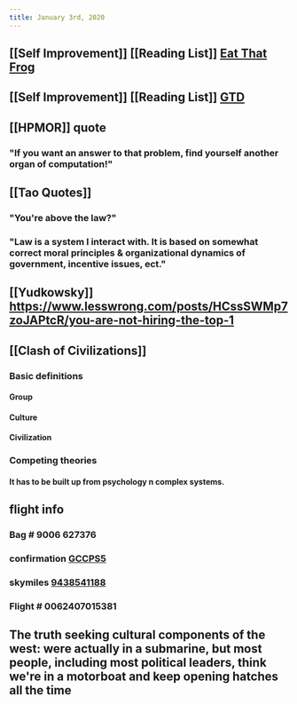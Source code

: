 ```yaml
---
title: January 3rd, 2020
---
```


## [[Self Improvement]] [[Reading List]] [Eat That Frog](https://www.goodreads.com/book/show/95887.Eat_That_Frog_)

## [[Self Improvement]] [[Reading List]] [GTD](https://www.goodreads.com/book/show/1633.Getting_Things_Done)

## [[HPMOR]] quote
### "If you want an answer to that problem, find yourself another organ of computation!"

## [[Tao Quotes]]
### "You're above the law?"

### "Law is a system I interact with. It is based on somewhat correct moral principles & organizational dynamics of government, incentive issues, ect."

## [[Yudkowsky]] https://www.lesswrong.com/posts/HCssSWMp7zoJAPtcR/you-are-not-hiring-the-top-1

## [[Clash of Civilizations]]
### Basic definitions
#### Group

#### Culture

#### Civilization

### Competing theories
#### It has to be built up from psychology n complex systems. 

## flight info
### Bag # 9006 627376

### confirmation [GCCPS5](https://click.t.delta.com/?qs=2b75bc29c8f18f6f08bcdc912a91e28364fa2499beec5f6acd429b70e8db3823324f81ade6077df08a4f5ab9ed8857cd298a4843f9f18c15eb4a7f6ad6f408785bba63869e3090de)

### skymiles [9438541188](https://click.t.delta.com/?qs=0b9ecd844906a93d6fac43f4875f0977b96890ab10aeb80f5cab70526dd17c92aa2001af42861a24755b58799b221c03017ace56d940932776786b21ae5aa5b4f23644fc71fe8bf1)

### Flight # 0062407015381

## The truth seeking cultural components of the west: were actually in a submarine, but most people, including most political leaders, think we're in a motorboat and keep opening hatches all the time

## 
